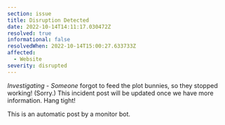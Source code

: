```yaml
---
section: issue
title: Disruption Detected
date: 2022-10-14T14:11:17.030472Z
resolved: true
informational: false
resolvedWhen: 2022-10-14T15:00:27.633733Z
affected:
  - Website
severity: disrupted
---
```

*Investigating* - _Someone_ forgot to feed the plot bunnies, so they stopped working! (Sorry.) This incident post will be updated once we have more information. Hang tight!

This is an automatic post by a monitor bot.
        
